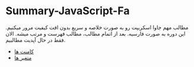 # Summary-JavaScript-Fa
مطالب مهم جاوا اسکریپت رو به صورت خلاصه و سریع بدون افت کیفیت مرور میکنیم. این دوره به صورت فارسیه.
بعد از اتمام مطالب، مطالب فهرست و مرتب میشه. الان فقط در حال آپدیت مطالبیم.

  - [کامنت ها](Comments.md)
  - [متغیر ها](Variables.md)

